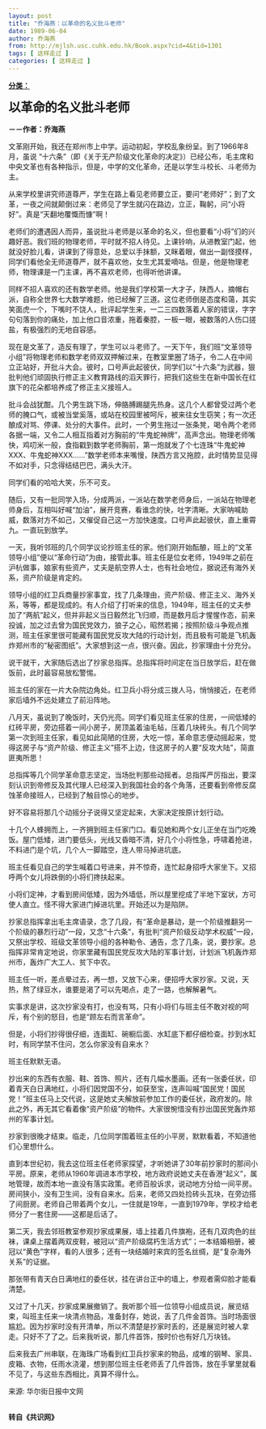 ```yaml
---
layout: post
title: "乔海燕：以革命的名义批斗老师"
date: 1989-06-04
author: 乔海燕
from: http://mjlsh.usc.cuhk.edu.hk/Book.aspx?cid=4&tid=1301
tags: [ 这样走过 ]
categories: [ 这样走过 ]
---
```


<div style="margin: 15px 10px 10px 0px;">
 <div>
  <span id="ctl00_ContentPlaceHolder1_chapter1_SubjectLabel" style="font-weight:bold;text-decoration:underline;">
   分类：
  </span>
 </div>
 <p>
  <strong>
   <font size="5">
    以革命的名义批斗老师
    <br/>
   </font>
   <br/>
   －－作者：乔海燕
  </strong>
 </p>
 <p>
  文革刚开始，我还在郑州市上中学。运动初起，学校乱象纷呈。到了1966年8月，虽说 “十六条”（即《关于无产阶级文化革命的决定》）已经公布，毛主席和中央文革也有各种指示，但是，中学的文化革命，还是以学生斗校长、斗老师为主。
 </p>
 <p>
  从来学校里讲究师道尊严，学生在路上看见老师要立正，要问“老师好”；到了文革，一夜之间就颠倒过来：老师见了学生就闪在路边，立正，鞠躬，问“小将好”。真是“天翻地覆慨而慷”啊！
 </p>
 <p>
  老师们的遭遇因人而异，虽说批斗老师是以革命的名义，但也要看“小将”们的兴趣好恶。我们班的物理老师，平时就不招人待见。上课铃响，从进教室门起，他就没好脸儿看，讲课到了得意处，总爱以手抹额，又眯着眼，做出一副怪摸样，同学们看他全无师道尊严，就不喜欢他，女生尤其爱嘀咕。但是，他是物理老师，物理课是一门主课，再不喜欢老师，也得听他讲课。
 </p>
 <p>
  同样不招人喜欢的还有数学老师。他是我们学校第一大才子，陕西人，摘帽右派，自称全世界七大数学难题，他已经解了三道。这位老师倒是态度和蔼，其实笑面虎一个，下嘴时不饶人，批评起学生来，一二三四数落着人家的错误，字字句句落到你的痛处，加上他口音浓重，拖着秦腔，一板一眼，被数落的人伤口搓盐，有极强烈的无地自容感。
 </p>
 <p>
  现在是文革了，造反有理了，学生可以斗老师了。一天下午，我们班“文革领导小组”将物理老师和数学老师双双押解过来，在教室里圈了场子，令二人在中间立正站好，开批斗大会。彼时，口号声此起彼伏，同学们以“十六条”为武器，狠批判他们顽固执行修正主义教育路线的滔天罪行，把我们这些生在新中国长在红旗下的花朵都培养成了修正主义接班人。
 </p>
 <p>
  批斗会战犹酣。几个男生跳下场，伸胳膊踢腿先热身。这几个人都曾受过两个老师的腌口气，或被当堂奚落，或站在校园里被呵斥，被来往女生窃笑；有一次还酿成对骂、停课、处分的大事件。此时，一个男生拖过一张条凳，喝令两个老师各据一端，又令二人相互指着对方胸前的“牛鬼蛇神牌”，高声念出。物理老师嘴快，鸡叨米一般，食指戳到数学老师胸前，第一炮就发了个七连珠“牛鬼蛇神XXX、牛鬼蛇神XXX……”数学老师本来嘴慢，陕西方言又拖腔，此时情势显见得不如对手，只念得结结巴巴，满头大汗。
 </p>
 <p>
  同学们看的哈哈大笑，乐不可支。
 </p>
 <p>
  随后，又有一批同学入场，分成两派，一派站在数学老师身后，一派站在物理老师身后，互相叫好喊“加油”，展开竞赛，看谁念的快，吐字清晰。大家呐喊助威，数落对方不如己，又催促自己这一方加快速度。口号声此起彼伏，直上重霄九。一直玩到放学。
 </p>
 <p>
  一天，我听邻班的几个同学议论抄班主任的家。他们刚开始酝酿，班上的“文革领导小组”便以“革命行动”为由，接管此事。班主任是位女老师，1949年之前在沪杭做事，娘家有些资产，丈夫是航空界人士，也有社会地位，据说还有海外关系，资产阶级是肯定的。
 </p>
 <p>
  领导小组的红卫兵商量抄家事宜，找了几条理由，资产阶级、修正主义、海外关系，等等，都是现成的。有人介绍了打听来的信息，1949年，班主任的丈夫参加了“两航”起义，但并非起义当日毅然北飞归顺，而是数月后才惺惺作态，前来投诚，加之过去曾为国民党效力，狼子之心，昭然若揭；按照阶级斗争观点推测，班主任家里很可能藏有国民党反攻大陆的行动计划，而且极有可能是飞机轰炸郑州市的“秘密图纸”。大家想到这一点，很兴奋。因此，抄家理由十分充分。
 </p>
 <p>
  说干就干，大家随后选出了抄家总指挥。总指挥将时间定在当日放学后，赶在做饭前，此时最容易放松警惕。
 </p>
 <p>
  班主任的家在一片大杂院边角处。红卫兵小将分成三拨人马，悄悄接近，在老师家后墙外不远处建立了前沿阵地。
 </p>
 <p>
  八月天，虽说到了晚饭时，天仍光亮。同学们看见班主任家的住房，一间低矮的红砖平房，旁边搭着一间小房子，房顶盖着油毛毡，压着几块砖头。有几个同学第一次到班主任家，看见如此简陋的住房，大吃一惊，革命意志便动摇起来，觉得这房子与“资产阶级、修正主义”搭不上边，住这房子的人要“反攻大陆”，简直匪夷所思！
 </p>
 <p>
  总指挥等几个同学革命意志坚定，当场批判那些动摇者。总指挥严厉指出，要深刻认识到帝修反及其代理人已经深入到我国社会的各个角落，还要看到帝修反腐蚀革命接班人，已经到了触目惊心的地步。
 </p>
 <p>
  好不容易将那几个动摇分子说得又坚定起来，大家决定按原计划行动。
 </p>
 <p>
  十几个人蜂拥而上，一齐拥到班主任家门口。看见她和两个女儿正坐在当门吃晚饭。屋门低矮，进门要低头，光线又昏暗不清，好几个小将性急，呼啸着抢进，不料进门是个坑，几个人一脚踏空，连人带马掉进坑底。
 </p>
 <p>
  班主任看见自己的学生喊着口号进来，并不惊奇，连忙起身招呼大家坐下。又招呼两个女儿将跌倒的小将们搀扶起来。
 </p>
 <p>
  小将们定神，才看到房间低矮，因为外墙低，所以屋里挖成了半地下室状，方可使人直立。怪不得大家进门掉进坑里。开始还以为是陷阱。
 </p>
 <p>
  抄家总指挥拿出毛主席语录，念了几段，有“革命是暴动，是一个阶级推翻另一个阶级的暴烈行动”一段，又念“十六条”，有批判“资产阶级反动学术权威”一段，又祭出学校、班级文革领导小组的各种勒令、通告，念了几条，说，要抄家。总指挥非常肯定地说，你家里藏有国民党反攻大陆的军事计划，计划派飞机轰炸郑州市，轰炸广大工人、贫下中农。
 </p>
 <p>
  班主任一听，差点晕过去，再一想，又放下心来，便招呼大家抄家。又说，天热，熬了绿豆水，谁要是渴了可以先喝点，走了一路，也解解暑气。
 </p>
 <p>
  实事求是讲，这次抄家没有打，也没有骂，只有小将们与班主任不敢对视的呵斥，有个别的怒目，也是“顾左右而言革命”。
 </p>
 <p>
  但是，小将们抄得很仔细，连面缸、碗橱后面、水缸底下都仔细检查。抄到水缸时，有同学禁不住问，怎么你家没有自来水？
 </p>
 <p>
  班主任默默无语。
 </p>
 <p>
  抄出来的东西有衣服、鞋、首饰、照片，还有几幅水墨画。还有一张委任状，印着青天白日满地红，小将们因党国不分，如获至宝，连声叫喊“国民党！国民党！”班主任马上交代说，这是她丈夫解放前参加工作的委任状，政府发的。除此之外，再无其它看着像“资产阶级”的物件。大家很惋惜没有抄出国民党轰炸郑州的军事计划。
 </p>
 <p>
  抄家到很晚才结束。临走，几位同学围着班主任的小平房，默默看着，不知道他们心里想什么。
 </p>
 <p>
  直到本世纪初，我去这位班主任老师家探望，才听她讲了30年前抄家时的那间小平房。原来，老师从1960年调进本市学校，地方政府说她丈夫在香港“起义”，属地管理，故而本地一直没有落实政策。老师百般诉求，说动地方分给一间平房。房间狭小，没有卫生间，没有自来水。后来，老师又四处捡砖头瓦块，在旁边搭了间厨房。老师自己带着两个女儿，一住就是19年，一直到1979年，学校才给老师分了一套住房——这都是后话了。
 </p>
 <p>
  第二天，我去邻班教室参观抄家成果展，墙上挂着几件旗袍，还有几双肉色的丝袜，课桌上摆着两双皮鞋，被冠以“资产阶级腐朽生活方式”；一本结婚相册，被冠以“黄色”字样，看的人很多；还有一块结婚时来宾的签名丝绸，是“复杂海外关系”的证据。
 </p>
 <p>
  那张带有青天白日满地红的委任状，挂在讲台正中的墙上，参观者需仰脸才能看清楚。
 </p>
 <p>
  又过了十几天，抄家成果展撤销了。我听那个班一位领导小组成员说，展览结束，叫班主任来一块清点物品，准备封存，她说，丢了几件金首饰。当时场面很尴尬。因为抄家时没有开清单，所以不清楚是抄家时丢的，还是展览时被人拿走。只好不了了之。后来我听说，那几件首饰，按时价也有好几万块钱。
 </p>
 <p>
  后来我去广州串联，在海珠广场看到红卫兵抄家来的物品，成堆的钢琴、家具、皮箱、衣物，任雨水浇灌，想到那位班主任老师丢了几件首饰，放在手掌里就看不见了，与这些东西相比，真算不得什么。
 </p>
 <p>
  来源: 华尔街日报中文网
 </p>
 <p>
  <br/>
  <strong>
   转自《共识网》
  </strong>
 </p>
</div>

